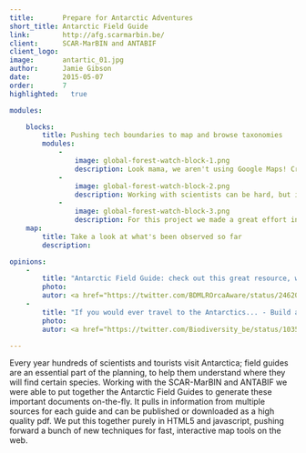 ```yaml
---
title:       Prepare for Antarctic Adventures
short_title: Antarctic Field Guide
link:        http://afg.scarmarbin.be/
client:      SCAR-MarBIN and ANTABIF
client_logo: 
image:       antartic_01.jpg
author:      Jamie Gibson
date:        2015-05-07
order:       7
highlighted:   true

modules:

    blocks:
        title: Pushing tech boundaries to map and browse taxonomies
        modules:
            -
                image: global-forest-watch-block-1.png
                description: Look mama, we aren't using Google Maps! Creating tiles and caching them provides a much better user experience.
            -
                image: global-forest-watch-block-2.png
                description: Working with scientists can be hard, but it's definitely the best way to get the best data. A custom backoffice allows them to enter the information and link with external resources.
            -
                image: global-forest-watch-block-3.png
                description: For this project we made a great effort in improving previous solutions on taxonomy browsing. We think this is the best Taxonomic Browser we have done up to date and is all pure HTML+JS!.
    map:
        title: Take a look at what's been observed so far 
        description: 

opinions:
    -
        title: "Antarctic Field Guide: check out this great resource, with an information page for orca"
        photo: 
        autor: <a href="https://twitter.com/BDMLROrcaAware/status/246201903329992704"> Orca Aware </a>
    -
        title: "If you would ever travel to the Antarctics... - Build and share your custom Antarctic Field Guide"
        photo:
        autor: <a href="https://twitter.com/Biodiversity_be/status/10352616378732544"> Belgian Biodiversity </a>

---
```


Every year hundreds of scientists and tourists visit Antarctica; field guides are an essential part of the planning, to help them understand where they will find certain species. Working with the SCAR-MarBIN and ANTABIF we were able to put together the Antarctic Field Guides to generate these important documents on-the-fly. It pulls in information from multiple sources for each guide and can be published or downloaded as a high quality pdf. We put this together purely in HTML5 and javascript, pushing forward a bunch of new techniques for fast, interactive map tools on the web. 
